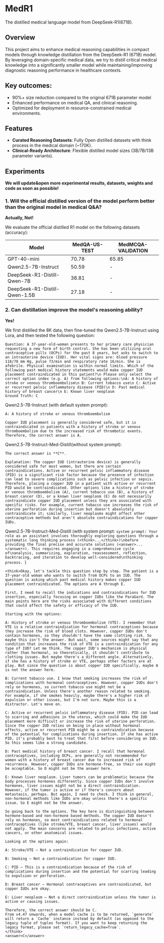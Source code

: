 # MedR1
The distilled medical language model from DeepSeek-R1(671B).

## Overview
This project aims to enhance medical reasoning capabilities in compact models through knowledge distillation from the DeepSeek-R1 (671B) model. By leveraging domain-specific medical data, we try to distill critical medical knowledge into a significantly smaller model while maintaining/improving diagnostic reasoning performance in healthcare contexts.

## Key outcomes:
- 90%+ size reduction compared to the original 671B parameter model
- Enhanced performance on medical QA, and clinical reasoning.
- Optimized for deployment in resource-constrained medical environments.

## Features
- **Curated Reasoning Datasets**: Fully Open distilled datasets with think process in the medical domain (~170K).
- **Clinical-Ready Architecture**: Flexible distilled model sizes (3B/7B/13B parameter variants).

## Experiments

**We will update&open more experimental results, datasets, weights and code as soon as possible!**

### 1. Will the official distilled version of the model perform better than the original model in medical Q&A? 

**Actually, Not!**

We evaluate the official distilled R1 model on the following datasets (accuracy):

| Model                | MedQA-US-TEST | MedMCQA-VALIDATION |
|-----------------------|-----------------|----------------|
| GPT-40-mini        | 70.78    | 65.85    |
| Qwen2.5-7B-Instruct | 50.59          | -           |
| DeepSeek-R1-Distill-Qwen-7B      | 38.81     | - |
| DeepSeek-R1-Distill-Qwen-1.5B | 27.18 | - |

### 2. Can distillation improve the model's reasoning ability?

**Yes!**

We first distilled the 8K data, then fine-tuned the Qwen2.5-7B-Instruct using Lora, and then tested the following question:
```text
Question: A 37-year-old-woman presents to her primary care physician requesting a new form of birth control. She has been utilizing oral contraceptive pills (OCPs) for the past 8 years, but asks to switch to an intrauterine device (IUD). Her vital signs are: blood pressure 118/78 mm Hg, pulse 73/min and respiratory rate 16/min. She is afebrile. Physical examination is within normal limits. Which of the following past medical history statements would make copper IUD placement contraindicated in this patient?\n Please only select the correct option index (e.g. A) from following options:\nA: A history of stroke or venous thromboembolism\n B: Current tobacco use\n C: Active or recurrent pelvic inflammatory disease (PID)\n D: Past medical history of breast cancer\n E: Known liver neoplasm
Ground Truth: C
```

Qwen2.5-7B-Instruct (with default system prompt):
```text
A: A history of stroke or venous thromboembolism

Copper IUD placement is generally considered safe, but it is contraindicated in patients with a history of stroke or venous thromboembolism due to the increased risk of thrombotic events. Therefore, the correct answer is A.
```
Qwen2.5-7B-Instruct-Med-Distill(without system prompt):
```text
The correct answer is **C**.

Explanation: The copper IUD (intrauterine device) is generally considered safe for most women, but there are certain contraindications. Active or recurrent pelvic inflammatory disease (PID) is a significant risk factor because the presence of infection can lead to severe complications such as pelvic infection or sepsis. Therefore, placing a copper IUD in a patient with active or recurrent PID would be contraindicated. Other options like a history of stroke or venous thromboembolism (A), current tobacco use (B), a history of breast cancer (D), or a known liver neoplasm (E) do not necessarily contraindicate copper IUD placement unless they are associated with specific risks. For example, current tobacco use increases the risk of uterine perforation during insertion but doesn't absolutely contraindicate it; similarly, liver neoplasms might affect other contraceptive methods but aren't absolute contraindications for copper IUDs.
```
Qwen2.5-7B-Instruct-Med-Distill (with system prompt:
```system prompt: Your role as an assistant involves thoroughly exploring questions through a systematic long thinking process (<think>...</think>)\nbefore providing the final precise and accurate solutions (<answer>...</answer>). This requires engaging in a comprehensive cycle of\nanalysis, summarizing, exploration, reassessment, reflection, backtracing, and iteration to develop well-considered\nthinking process. ```)
```text
<think>Okay, let's tackle this question step by step. The patient is a 37-year-old woman who wants to switch from OCPs to an IUD. The question is asking which past medical history makes copper IUD placement contraindicated. The options are A through E.

First, I need to recall the indications and contraindications for IUD insertion, especially focusing on copper IUDs like the ParaGard. The main points here are the risks associated with different conditions that could affect the safety or efficacy of the IUD.

Starting with the options:

A: History of stroke or venous thromboembolism (VTE). I remember that VTE is a relative contraindication for hormonal contraceptives because they increase the risk of blood clots. However, copper IUDs don't contain hormones, so they shouldn't have the same clotting risk. So maybe this isn't the answer. But wait, some sources might say that any condition that increases the risk of VTE is a contraindication for any type of IUD? Let me think. The copper IUD's mechanism is physical rather than hormonal, so theoretically, it shouldn't contribute to clotting issues. But maybe there's a different angle. Alternatively, if she has a history of stroke or VTE, perhaps other factors are at play. But since the question is about copper IUD specifically, maybe A is not the answer here.

B: Current tobacco use. I know that smoking increases the risk of complications with hormonal contraceptives. However, copper IUDs don't rely on hormones, so current tobacco use might not be a contraindication. Unless there's another reason related to smoking. For example, if she smokes heavily, maybe there's a higher risk of expulsion or other issues, but I'm not sure. Maybe this is a distractor. Let's move on.

C: Active or recurrent pelvic inflammatory disease (PID). PID can lead to scarring and adhesions in the uterus, which could make the IUD placement more difficult or increase the risk of uterine perforation. Since the copper IUD relies on being in place without hormonal effects, active or recurrent PID might be a contraindication because of the potential for complications during insertion. If she has active PID, it's probably best to treat that first before considering an IUD. So this seems like a strong candidate.

D: Past medical history of breast cancer. I recall that hormonal contraceptives, including OCPs, are generally not recommended for women with a history of breast cancer due to increased risk of recurrence. However, copper IUDs are hormone-free, so their use might be acceptable. So D might not be the answer here.

E: Known liver neoplasm. Liver tumors can be problematic because the body processes hormones differently. Since copper IUDs don't involve hormones, liver issues might not be a direct contraindication. However, if the tumor is active or if there's concern about metastasis, perhaps. But again, I need to check. I think in general, non-hormonal methods like IUDs are okay unless there's a specific issue. So E might not be the answer.

So going back to the options. The key here is distinguishing between hormone-based and non-hormone based methods. The copper IUD doesn't rely on hormones, so most contraindications related to hormonal contraceptives (like stroke/VTE, breast cancer, liver issues) would not apply. The main concerns are related to pelvic infections, active cancers, or other anatomical issues.

Looking at the options again:

A: Stroke/VTE – Not a contraindication for copper IUD.

B: Smoking – Not a contraindication for copper IUD.

C: PID – This is a contraindication because of the risk of complications during insertion and the potential for scarring leading to expulsion or perforation.

D: Breast cancer – Hormonal contraceptives are contraindicated, but copper IUDs are okay.

E: Liver neoplasm – Not a direct contraindication unless the tumor is active or causing issues.

Therefore, the correct answer should be C.
From v4.47 onwards, when a model cache is to be returned, `generate` will return a `Cache` instance instead by default (as opposed to the legacy tuple of tuples format). If you want to keep returning the legacy format, please set `return_legacy_cache=True`.
</think>
<answer>C</answer>
```
